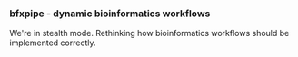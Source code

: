 ### bfxpipe - dynamic bioinformatics workflows

We're in stealth mode. Rethinking how bioinformatics workflows should be implemented correctly.
